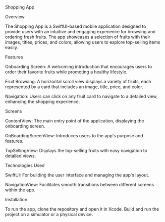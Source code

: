Shopping App

Overview

The Shopping App is a SwiftUI-based mobile application designed to provide users with an intuitive and engaging experience for browsing and ordering fresh fruits. The app showcases a selection of fruits with their images, titles, prices, and colors, allowing users to explore top-selling items easily.

Features

Onboarding Screen: A welcoming introduction that encourages users to order their favorite fruits while promoting a healthy lifestyle.

Fruit Browsing: A horizontal scroll view displays a variety of fruits, each represented by a card that includes an image, title, price, and color.

Navigation: Users can click on any fruit card to navigate to a detailed view, enhancing the shopping experience.

Screens

ContentView: The main entry point of the application, displaying the onboarding screen.

OnBoardingScreenView: Introduces users to the app's purpose and features.

TopSellingView: Displays the top-selling fruits with easy navigation to detailed views.

Technologies Used

SwiftUI: For building the user interface and managing the app's layout.

NavigationView: Facilitates smooth transitions between different screens within the app.

Installation

To run the app, clone the repository and open it in Xcode. Build and run the project on a simulator or a physical device.
